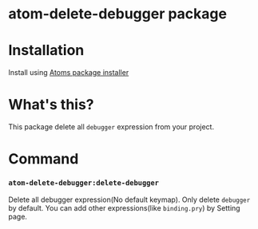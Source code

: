 # atom-delete-debugger package

# Installation
Install using [Atoms package installer](http://flight-manual.atom.io/using-atom/sections/atom-packages/)

# What's this?
This package delete all `debugger` expression from your project.


# Command
### `atom-delete-debugger:delete-debugger`
Delete all debugger expression(No default keymap).
Only delete `debugger` by default. You can add other expressions(like `binding.pry`) by Setting page.
